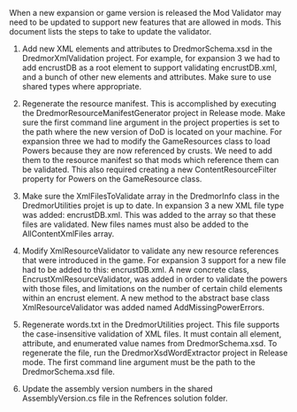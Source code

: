 When a new expansion or game version is released the Mod Validator may need to be updated to support new features that are allowed in mods. This document lists the steps to take to update the validator.

1. Add new XML elements and attributes to DredmorSchema.xsd in the DredmorXmlValidation project. For example, for expansion 3 we had to add encrustDB as a root element to support validating encrustDB.xml, and a bunch of other new elements and attributes. Make sure to use shared types where appropriate.

2. Regenerate the resource manifest. This is accomplished by executing the DredmorResourceManifestGenerator project in Release mode. Make sure the first command line argument in the project properties is set to the path where the new version of DoD is located on your machine. For expansion three we had to modify the GameResources class to load Powers because they are now referenced by crusts. We need to add them to the resource manifest so that mods which reference them can be validated. This also required creating a new ContentResourceFilter property for Powers on the GameResource class.

3. Make sure the XmlFilesToValidate array in the DredmorInfo class in the DredmorUtilities projet is up to date. In expansion 3 a new XML file type was added: encrustDB.xml. This was added to the array so that these files are validated. New files names must also be added to the AllContentXmlFiles array.

4. Modify XmlResourceValidator to validate any new resource references that were introduced in the game. For expansion 3 support for a new file had to be added to this: encrustDB.xml. A new concrete class, EncrustXmlResourceValidator, was added in order to validate the powers with those files, and limitations on the number of certain child elements within an encrust element. A new method to the abstract base class XmlResourceValidator was added named AddMissingPowerErrors.

5. Regenerate words.txt in the DredmorUtilities project. This file supports the case-insensitive validation of XML files. It must contain all element, attribute, and enumerated value names from DredmorSchema.xsd. To regenerate the file, run the DredmorXsdWordExtractor project in Release mode. The first command line argument must be the path to the DredmorSchema.xsd file.

6. Update the assembly version numbers in the shared AssemblyVersion.cs file in the Refrences solution folder.